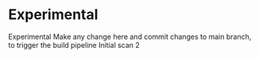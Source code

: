 # Experimental
Experimental
Make any change here and commit changes to main branch, to trigger the build pipeline
Initial scan 2
